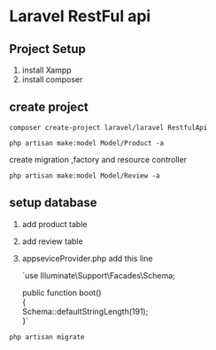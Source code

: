 # Laravel RestFul api

## Project Setup

1. install Xampp
2. install composer

## create project

`composer create-project laravel/laravel RestfulApi`

`php artisan make:model Model/Product -a`

create migration ,factory and resource controller

`php artisan make:model Model/Review -a`

## setup database

1. add product table
2. add review table
3. appseviceProvider.php
   add this line

   `use Illuminate\Support\Facades\Schema;

    public function boot()  
    {  
    Schema::defaultStringLength(191);  
    }`

`php artisan migrate`
